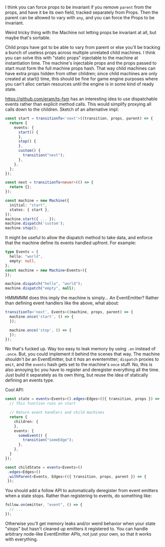 I think you can force props to be invariant if you remove `parent` from the
props, and have it be its own field, tracked separately from Props. Then the
parent can be allowed to vary with `any`, and you can force the Props to be
invariant.

Weird tricky thing with the Machine not letting props be invariant at all, but
maybe that's sortable.

Child props have got to be able to vary from parent or else you'll be tracking
a bunch of useless props across multiple unrelated child machines. I think you
can solve this with "static props" injectable to the machine at instantiation
time. The machine's injectable props and the props passed to start must form
the full machine props hash. That way child machines can have extra props
hidden from other children; since child machines are only created at start()
time, this should be fine for game engine purposes where you can't alloc
certain resources until the engine is in some kind of ready state.

https://github.com/eram/ts-fsm has an interesting idea to use dispatchable
events rather than explicit method calls. This would simplify proxying all
calls down to the children. Sketch of an alternative impl:

```typescript
const start = transitionTo<'next'>((transition, props, parent) => {
  return {
    events: {
      start() {
      },
      stop() {
      },
      custom() {
        transition("next");
      },
    },
  };
});

const next = transitionTo<never>(() => {
  return {};
});

const machine = new Machine({
  initial: "start",
  states: { start },
});
machine.start({ ... });
machine.dispatch('custom');
machine.stop();
```

It might be useful to allow the dispatch method to take data, and enforce that
the machine define its events handled upfront. For example:

```typescript
type Events = {
  hello: "world",
  empty: null,
};
const machine = new Machine<Events>({
});

machine.dispatch("hello", "world");
machine.dispatch("empty", null);
```


HMMMMM does this imply the machine is simply... An EventEmitter? Rather than
defining event handlers like the above, what about:

```typescript
transitionTo<'next', Events>((machine, props, parent) => {
  machine.once('start', () => {
  });

  machine.once('stop', () => {
  });
});
```

No that's fucked up. Way too easy to leak memory by using `.on` instead of
`.once`. But, you could implement it behind the scenes that way. The machine
shouldn't *be* an EventEmitter, but it *has* an eventemitter; `dispatch`
proxies to `emit`, and the `events` hash gets set to the machine's `once`
stuff. No, this is also annoying bc you have to register and deregister
everything all the time. Just build it separately as its own thing, but reuse
the idea of statically defining an events type.

Cool API:

```typescript
const state = events<Events>().edges<Edges>(({ transition, props }) => {
  // This function runs on start

  // Return event handlers and child machines
  return {
    children: {
    },
    events: {
      someEvent() {
        transition("someEdge");
      },
    },
  }
});

const childState = events<Events>()
 .edges<Edges>()
 .withParent<Events, Edges>(({ transition, props, parent }) => {
 });
```

You should add a follow API to automatically deregister from event emitters
when a state stops. Rather than registering to events, do something like:

```typescript
follow.on(emitter, "event", () => {
  // ...
});
```

Otherwise you'll get memory leaks and/or weird behavior when your state "stops"
but hasn't cleaned up emitters it registered to. You can handle arbitrary
node-like EventEmitter APIs, not just your own, so that it works with
everything.
